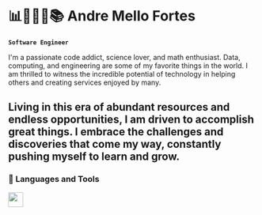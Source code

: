 # 📊👨🏻‍💻📚 Andre Mello Fortes

**`Software Engineer`**

I'm a passionate code addict, science lover, and math enthusiast. Data, computing, and engineering are some of my favorite things in the world. I am thrilled to witness the incredible potential of technology in helping others and creating services enjoyed by many.

Living in this era of abundant resources and endless opportunities, I am driven to accomplish great things. I embrace the challenges and discoveries that come my way, constantly pushing myself to learn and grow.
---

### 🧰 Languages and Tools

<img align="left" alt="" width="30px" style="padding-right:10px;" src="https://cdn.jsdelivr.net/gh/devicons/devicon@v2.15.1/devicon.min.css"/>
<!--
**ComputationTime/ComputationTime** is a ✨ _special_ ✨ repository because its `README.md` (this file) appears on your GitHub profile.

Here are some ideas to get you started:

- 🔭 I’m currently working on ...
- 🌱 I’m currently learning ...
- 👯 I’m looking to collaborate on ...
- 🤔 I’m looking for help with ...
- 💬 Ask me about ...
- 📫 How to reach me: ...
- 😄 Pronouns: ...
- ⚡ Fun fact: ...
-->
